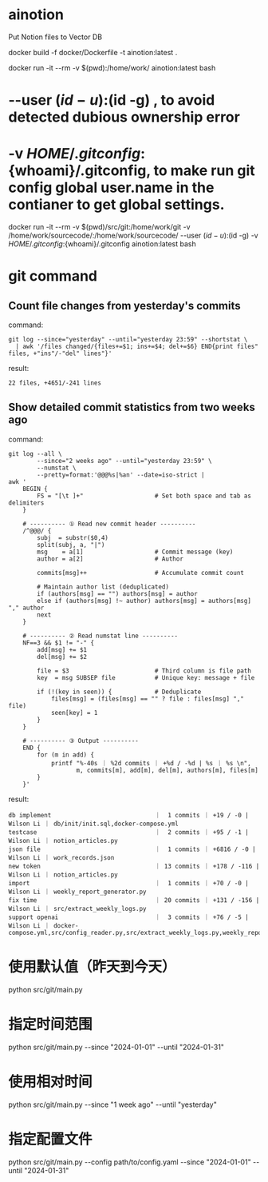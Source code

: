 # ainotion
Put Notion files to Vector DB

docker build -f docker/Dockerfile -t ainotion:latest .   

docker run -it --rm -v $(pwd):/home/work/ ainotion:latest bash

# --user $(id -u):$(id -g) , to avoid detected dubious ownership error
# -v $HOME/.gitconfig:${whoami}/.gitconfig, to make run git config global user.name in the contianer to get global settings.
docker run -it --rm -v $(pwd)/src/git:/home/work/git -v /home/work/sourcecode/:/home/work/sourcecode/ --user $(id -u):$(id -g) -v $HOME/.gitconfig:${whoami}/.gitconfig ainotion:latest bash

# git command
## Count file changes from yesterday's commits
command:
```
git log --since="yesterday" --until="yesterday 23:59" --shortstat \
  | awk '/files changed/{files+=$1; ins+=$4; del+=$6} END{print files" files, +"ins"/-"del" lines"}'
```
result:
```
22 files, +4651/-241 lines
```


## Show detailed commit statistics from two weeks ago
command:
```
git log --all \
        --since="2 weeks ago" --until="yesterday 23:59" \
        --numstat \
        --pretty=format:'@@@%s|%an' --date=iso-strict |
awk '
    BEGIN {
        FS = "[\t ]+"                    # Set both space and tab as delimiters
    }

    # ---------- ① Read new commit header ----------
    /^@@@/ {
        subj  = substr($0,4)
        split(subj, a, "|")
        msg    = a[1]                    # Commit message (key)
        author = a[2]                    # Author

        commits[msg]++                   # Accumulate commit count

        # Maintain author list (deduplicated)
        if (authors[msg] == "") authors[msg] = author
        else if (authors[msg] !~ author) authors[msg] = authors[msg] "," author
        next
    }

    # ---------- ② Read numstat line ----------
    NF==3 && $1 != "-" {
        add[msg] += $1
        del[msg] += $2

        file = $3                        # Third column is file path
        key  = msg SUBSEP file           # Unique key: message + file

        if (!(key in seen)) {            # Deduplicate
            files[msg] = (files[msg] == "" ? file : files[msg] "," file)
            seen[key] = 1
        }
    }

    # ---------- ③ Output ----------
    END {
        for (m in add) {
            printf "%-40s ｜ %2d commits ｜ +%d / -%d | %s ｜ %s \n",
                   m, commits[m], add[m], del[m], authors[m], files[m]
        }
    }'
```
result:
```
db implement                             ｜  1 commits ｜ +19 / -0 | Wilson Li ｜ db/init/init.sql,docker-compose.yml 
testcase                                 ｜  2 commits ｜ +95 / -1 | Wilson Li ｜ notion_articles.py 
json file                                ｜  1 commits ｜ +6816 / -0 | Wilson Li ｜ work_records.json 
new token                                ｜ 13 commits ｜ +178 / -116 | Wilson Li ｜ notion_articles.py 
import                                   ｜  1 commits ｜ +70 / -0 | Wilson Li ｜ weekly_report_generator.py 
fix time                                 ｜ 20 commits ｜ +131 / -156 | Wilson Li ｜ src/extract_weekly_logs.py 
support openai                           ｜  3 commits ｜ +76 / -5 | Wilson Li ｜ docker-compose.yml,src/config_reader.py,src/extract_weekly_logs.py,weekly_report_generator.py 
```
# 使用默认值（昨天到今天）
python src/git/main.py

# 指定时间范围
python src/git/main.py --since "2024-01-01" --until "2024-01-31"

# 使用相对时间
python src/git/main.py --since "1 week ago" --until "yesterday"

# 指定配置文件
python src/git/main.py --config path/to/config.yaml --since "2024-01-01" --until "2024-01-31"

